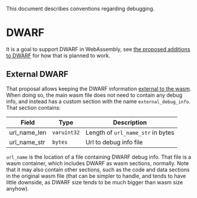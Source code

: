 This document describes conventions regarding debugging.

# DWARF

It is a goal to support DWARF in WebAssembly, see
[the proposed additions to DWARF](https://yurydelendik.github.io/webassembly-dwarf/)
for how that is planned to work.

## External DWARF

That proposal allows keeping the DWARF information
[external to the wasm](https://yurydelendik.github.io/webassembly-dwarf/#external-DWARF).
When doing so, the main wasm file does not need to contain any debug info, and
instead has a custom section with the name `external_debug_info`. That section
contains:

| Field        | Type        | Description                       |
| ------------ | ----------- | --------------------------------- |
| url_name_len | `varuint32` | Length of `url_name_str` in bytes |
| url_name_str | `bytes`     | Url to debug info file            |

`url_name` is the location of a file containing DWARF debug info. That file is
a wasm container, which includes DWARF as wasm sections, normally. Note that it
may also contain other sections, such as the code and data sections in the
original wasm file (that can be simpler to handle, and tends to have little
downside, as DWARF size tends to be much bigger than wasm size anyhow).

